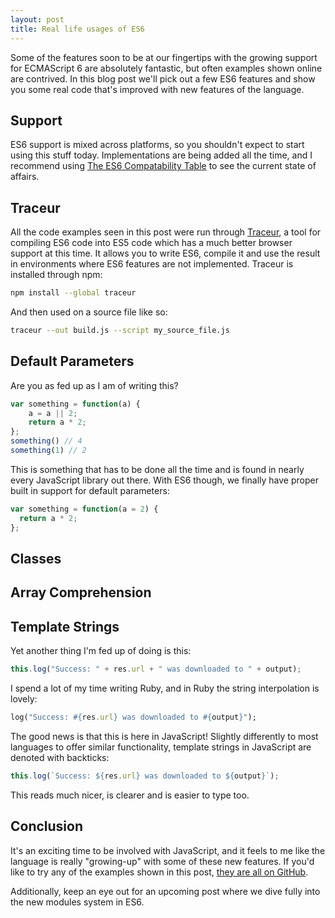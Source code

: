 ```yaml
---
layout: post
title: Real life usages of ES6
---
```


Some of the features soon to be at our fingertips with the growing support for ECMAScript 6 are absolutely fantastic, but often examples shown online are contrived. In this blog post we'll pick out a few ES6 features and show you some real code that's improved with new features of the language.

## Support

ES6 support is mixed across platforms, so you shouldn't expect to start using this stuff today. Implementations are being added all the time, and I recommend using [The ES6 Compatability Table](http://kangax.github.io/es5-compat-table/es6/) to see the current state of affairs.

## Traceur

All the code examples seen in this post were run through [Traceur](https://github.com/google/traceur-compiler), a tool for compiling ES6 code into ES5 code which has a much better browser support at this time. It allows you to write ES6, compile it and use the result in environments where ES6 features are not implemented. Traceur is installed through npm:

```sh
npm install --global traceur
```

And then used on a source file like so:

```sh
traceur --out build.js --script my_source_file.js
```

## Default Parameters

Are you as fed up as I am of writing this?

```js
var something = function(a) {
    a = a || 2;
    return a * 2;
};
something() // 4
something(1) // 2
```

This is something that has to be done all the time and is found in nearly every JavaScript library out there. With ES6 though, we finally have proper built in support for default parameters:

```js
var something = function(a = 2) {
  return a * 2;
};
```
## Classes

## Array Comprehension

## Template Strings

Yet another thing I'm fed up of doing is this:

```js
this.log("Success: " + res.url + " was downloaded to " + output);
```

I spend a lot of my time writing Ruby, and in Ruby the string interpolation is lovely:

```ruby
log("Success: #{res.url} was downloaded to #{output}");
```

The good news is that this is here in JavaScript! Slightly differently to most languages to offer similar functionality, template strings in JavaScript are denoted with backticks:

```js
this.log(`Success: ${res.url} was downloaded to ${output}`);
```

This reads much nicer, is clearer and is easier to type too.

## Conclusion

It's an exciting time to be involved with JavaScript, and it feels to me like the language is really "growing-up" with some of these new features. If you'd like to try any of the examples shown in this post, [they are all on GitHub](https://github.com/javascript-playground/real-life-es6).

Additionally, keep an eye out for an upcoming post where we dive fully into the new modules system in ES6.


